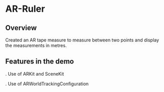 # AR-Ruler

## Overview

Created an AR tape measure to measure between two points and display the measurements in metres.

## Features in the demo

. Use of ARKit and SceneKit

. Use of ARWorldTrackingConfiguration

